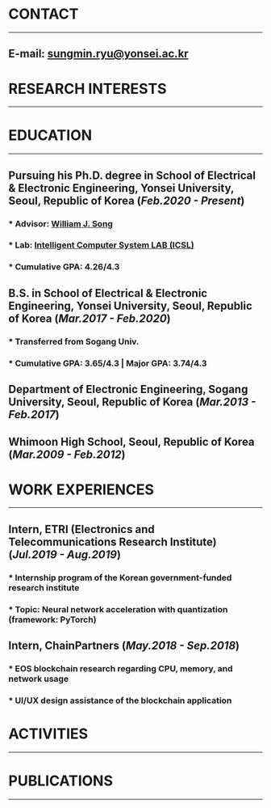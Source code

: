 # CONTACT
* * *
## **E-mail**: sungmin.ryu@yonsei.ac.kr

# RESEARCH INTERESTS
* * *

# EDUCATION
* * *
## Pursuing his Ph.D. degree in School of Electrical & Electronic Engineering, Yonsei University, Seoul, Republic of Korea (*Feb.2020 - Present*)
### * Advisor: [William J. Song](https://sites.google.com/site/wjhsong)
### * Lab: [Intelligent Computer System LAB (ICSL)](https://icsl.yonsei.ac.kr/)
### * Cumulative GPA: 4.26/4.3
## B.S. in School of Electrical & Electronic Engineering, Yonsei University, Seoul, Republic of Korea (*Mar.2017 - Feb.2020*)
### * Transferred from Sogang Univ.
### * Cumulative GPA: 3.65/4.3  |  Major GPA: 3.74/4.3
## Department of Electronic Engineering, Sogang University, Seoul, Republic of Korea (*Mar.2013 - Feb.2017*)
## Whimoon High School, Seoul, Republic of Korea (*Mar.2009 - Feb.2012*)

# WORK EXPERIENCES
* * *
## Intern, ETRI (Electronics and Telecommunications Research Institute) (*Jul.2019 - Aug.2019*)
### * Internship program of the Korean government-funded research institute
### * Topic: Neural network acceleration with quantization (framework: PyTorch)
## Intern, ChainPartners (*May.2018 - Sep.2018*)
### * EOS blockchain research regarding CPU, memory, and network usage
### * UI/UX design assistance of the blockchain application

# ACTIVITIES
* * *

# PUBLICATIONS
* * *